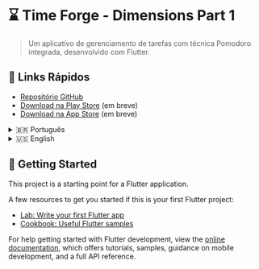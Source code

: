 # ⌛ Time Forge - Dimensions Part 1

> Um aplicativo de gerenciamento de tarefas com técnica Pomodoro integrada, desenvolvido com Flutter.

## 🔗 Links Rápidos
- [Repositório GitHub](https://github.com/ricardo-camilo-programador-frontend-web)
- [Download na Play Store](#) (em breve)
- [Download na App Store](#) (em breve)

<details>
<summary>🇧🇷 Português</summary>

## 🎯 Visão Geral do Projeto
Um aplicativo Flutter que combina gerenciamento de tarefas com a técnica Pomodoro, ajudando os usuários a acompanhar o tempo gasto em cada tarefa enquanto mantêm o foco e a produtividade.


### Objetivos Técnicos
1. **Arquitetura e Padrões**
   - Implementação MVVM
   - Clean Architecture
   - Princípios SOLID
   - Injeção de Dependência com GetX

2. **Persistência de Dados**
   - Hive para dados locais
   - Floor para SQLite
   - Sincronização com API

3. **Gerenciamento de Estado**
   - Provider para estado global
   - GetX para injeção de dependência
   - Padrões de reatividade

### Marcos do Projeto

#### Marco 1: MVP Básico (Semana 1-2)
- [ ] Setup inicial do projeto
- [ ] Implementação da estrutura MVVM
- [ ] CRUD básico de tarefas
- [ ] Timer Pomodoro básico

#### Marco 2: Persistência (Semana 3-4)
- [ ] Implementação Hive
- [ ] Configuração Floor
- [ ] Histórico de tarefas
- [ ] Estatísticas básicas

#### Marco 3: API e Recursos Avançados (Semana 5-6)
- [ ] Integração com API REST
- [ ] Sincronização de dados
- [ ] Analytics e relatórios
- [ ] Testes e otimizações

## 🛠️ Implementações Técnicas
- 📱 UI/UX seguindo Material Design
- 💾 Persistência local com Hive e Floor
- 🔄 Gerenciamento de estado com Provider
- 🎯 Arquitetura MVVM
- 🌐 Integração REST API

## 📚 Demonstração de Competências
- Experiência com Flutter
- Conhecimento de persistência de dados
- Gerenciamento de estado
- Padrões de projeto
- Integração com APIs
- Versionamento com Git

---

## 🎨 Design Credits
UI/UX inspirado nas melhores práticas de Material Design e padrões de produtividade.

## 🚀 Technologies
- Flutter
- Dart
- Provider
- GetX
- Hive
- Floor
- HTTP package

#Flutter #Mobile #Dart #Provider #GetX #Hive #Floor #Git #CleanArchitecture #MVVM

## 📄 License
MIT © Ricardo Camilo
---

<p align="center">
Feito com ☕ por <a href="https://github.com/ricardo-camilo-programador-frontend-web">Ricardo Camilo</a>
</p>
</details>

<details>
<summary>🇺🇸 English</summary>

## 🎯 Project Overview
A Flutter application that combines task management with the Pomodoro technique, helping users track time spent on each task while maintaining focus and productivity.

### 🚀 Planned Features
#### Fase 1: Fundação
- [ ] Task Management
  - [ ] CRUD operations for tasks
  - [ ] Task categories
  - [ ] Priority levels
  - [ ] Task status tracking
- [ ] Pomodoro Timer
  - [ ] 25/5 minute cycles
  - [ ] Custom time settings
  - [ ] Break notifications
  - [ ] Background timer

#### Fase 2: Persistência e Estado
- [ ] Local Data Storage
  - [ ] Hive implementation
  - [ ] Floor database setup
  - [ ] Task history
  - [ ] Time tracking statistics
- [ ] State Management
  - [ ] Provider implementation
  - [ ] Complex state handling
  - [ ] Performance optimization

#### Fase 3: API e Recursos Avançados
- [ ] Backend Integration
  - [ ] RESTful API consumption
  - [ ] User authentication
  - [ ] Data synchronization
  - [ ] Cloud backup
- [ ] Advanced Features
  - [ ] Task analytics
  - [ ] Progress reports
  - [ ] Time insights
  - [ ] Export functionality

## 🛠️ Tech Stack
- Flutter - UI Framework
- Provider - State Management
- Hive - Local Storage
- Floor - SQLite Database
- HTTP package - API Integration
- GetX - Dependency Injection
- MVVM - Architecture Pattern

## 📚 Learning Focus
- Clean Architecture principles
- State Management patterns
- Local data persistence
- API integration
- UI/UX best practices
- Testing strategies

## 📄 License
MIT © Ricardo Camilo
---

<p align="center">
Made with ☕ by <a href="https://github.com/ricardo-camilo-programador-frontend-web">Ricardo Camilo</a>
</p>
</details>


## 🚀 Getting Started

This project is a starting point for a Flutter application.

A few resources to get you started if this is your first Flutter project:


- [Lab: Write your first Flutter app](https://docs.flutter.dev/get-started/codelab)
- [Cookbook: Useful Flutter samples](https://docs.flutter.dev/cookbook)

For help getting started with Flutter development, view the
[online documentation](https://docs.flutter.dev/), which offers tutorials,
samples, guidance on mobile development, and a full API reference.
